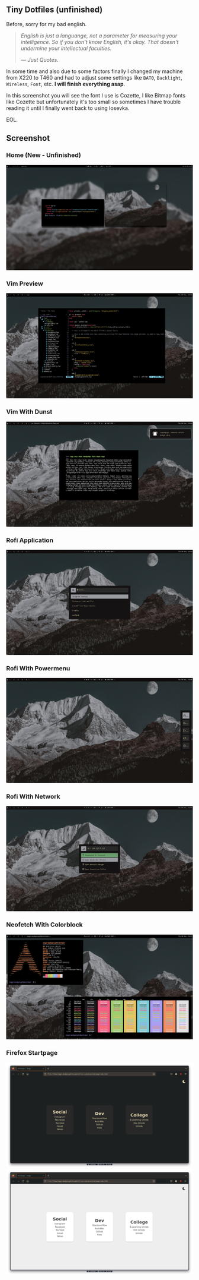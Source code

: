 ## Tiny Dotfiles (unfinished)
Before, sorry for my bad english.

> _English is just a languange, not a parameter for measuring your intelligence. So if you don't know English, it's okay. That doesn't undermine your intellectual faculties._
>
> — _Just Quotes._

In some time and also due to some factors finally I changed my machine from X220 to T460 and had to adjust some settings like `BAT0`, `Backlight`, `Wireless`, `Font`, etc. **I will finish everything asap**.

In this screenshot you will see the font I use is Cozette, I like Bitmap fonts like Cozette but unfortunately it's too small so sometimes I have trouble reading it until I finally went back to using Iosevka.


EOL.


## Screenshot 
### Home (New - Unfinished)
![Home Preview](https://github.com/sukalaper/dotfiles/blob/master/screenshoot/Home.png?raw=true)
### Vim Preview
![Vim Preview](https://github.com/sukalaper/dotfiles/blob/master/screenshoot/vim-preview.png?raw=true)
### Vim With Dunst
![Vim With Dunst](https://github.com/sukalaper/dotfiles/blob/master/screenshoot/vim-with-dunst.png?raw=true)
### Rofi Application
![Rofi](https://github.com/sukalaper/dotfiles/blob/master/screenshoot/rofi-applications.png?raw?raw=true)
### Rofi With Powermenu
![Rofi Powermenu](https://github.com/sukalaper/dotfiles/blob/master/screenshoot/powermenu-preview.png?raw=true)
### Rofi With Network
![Rofi Network](https://github.com/sukalaper/dotfiles/blob/master/screenshoot/network-preview.png?raw=true)
### Neofetch With Colorblock
![Neofetch With Colorblock](https://github.com/sukalaper/dotfiles/blob/master/screenshoot/neofetch-colorblock.png?raw=true)
### Firefox Startpage
![Dark](https://github.com/sukalaper/dotfiles/blob/master/firefox-startpage/Pictures/dark.png?raw=true)
![Light](https://github.com/sukalaper/dotfiles/blob/master/firefox-startpage/Pictures/light.png?raw=true)
